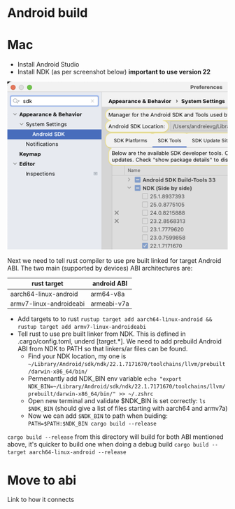  # Android build

 # Mac

* Install Android Studio
* Install NDK (as per screenshot below)  **important to use version 22**

![omSupply Android NDK](./doc/omSupply_android_ndk.png)

Next we need to tell rust compiler to use pre built linked for target Android ABI.
The two main (supported by devices) ABI architectures are: 

| rust target             | android ABI |
|-------------------------|-------------|
| aarch64-linux-android   | arm64-v8a   |
| armv7-linux-androideabi | armeabi-v7a |

* Add targets to to rust `rustup target add aarch64-linux-android && rustup target add armv7-linux-androideabi`
* Tell rust to use pre built linker from NDK. This is defined in .cargo/config.toml, underd [target.*]. We need to add prebuild Android ABI from NDK to PATH so that linkers/ar files can be found. 
   * Find your NDK location, my one is `~/Library/Android/sdk/ndk/22.1.7171670/toolchains/llvm/prebuilt/darwin-x86_64/bin/`
   * Permenantly add NDK_BIN env variable `echo "export NDK_BIN=~/Library/Android/sdk/ndk/22.1.7171670/toolchains/llvm/prebuilt/darwin-x86_64/bin/" >> ~/.zshrc`
   * Open new terminal and validate $NDK_BIN is set correctly: `ls $NDK_BIN` (should give a list of files starting with aarch64 and armv7a)
   * Now we can add `$NDK_BIN` to path when buiding: `PATH=$PATH:$NDK_BIN cargo build --release`

`cargo build --release` from this directory will build for both ABI mentioned above, it's quicker to build one when doing a debug build `cargo build --target aarch64-linux-android --release`

# Move to abi

Link to how it connects